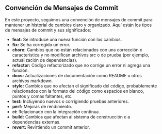 ## Convención de Mensajes de Commit

En este proyecto, seguimos una convención de mensajes de commit para mantener un historial de cambios claro y organizado. Aquí están los tipos de mensajes de commit y sus significados:

- **feat:** Se introduce una nueva función con los cambios.
- **fix:** Se ha corregido un error.
- **chore:** Cambios que no están relacionados con una corrección o característica y no modifican archivos src o de prueba (por ejemplo, actualización de dependencias).
- **refactor:** Código refactorizado que no corrige un error ni agrega una función.
- **docs:** Actualizaciones de documentación como README u otros archivos markdown.
- **style:** Cambios que no afectan el significado del código, probablemente relacionados con la formato del código como espacios en blanco, puntos y comas faltantes, etc.
- **test:** Incluyendo nuevos o corrigiendo pruebas anteriores.
- **perf:** Mejoras de rendimiento.
- **ci:** Relacionado con la integración continua.
- **build:** Cambios que afectan al sistema de construcción o a dependencias externas.
- **revert:** Revirtiendo un commit anterior.
